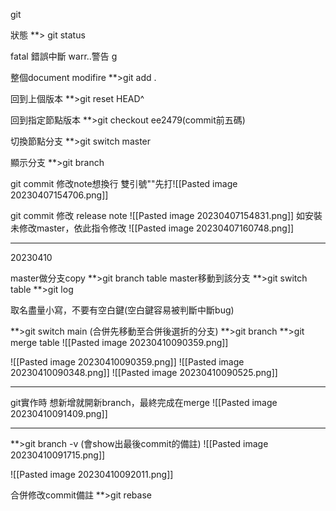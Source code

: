 git
 
狀態 **> git status

fatal 錯誤中斷
warr..警告
g


整個document modifire **>git add .

回到上個版本 **>git reset HEAD^

回到指定節點版本 **>git checkout ee2479(commit前五碼)

切換節點分支 **>git switch master

顯示分支 **>git branch

git commit 修改note想換行 雙引號""先打![[Pasted image 20230407154706.png]]

git commit 修改 release note
![[Pasted image 20230407154831.png]]
如安裝未修改master，依此指令修改
![[Pasted image 20230407160748.png]]
<hr>
20230410

master做分支copy  **>git branch table
master移動到該分支 **>git switch table
**>git log

取名盡量小寫，不要有空白鍵(空白鍵容易被判斷中斷bug)


**>git switch main
(合併先移動至合併後選折的分支)
**>git branch
**>git merge table
![[Pasted image 20230410090359.png]]

![[Pasted image 20230410090359.png]]
![[Pasted image 20230410090348.png]]
![[Pasted image 20230410090525.png]]
<hr>

git實作時 想新增就開新branch，最終完成在merge
![[Pasted image 20230410091409.png]]
<hr>

**>git branch -v
(會show出最後commit的備註)
![[Pasted image 20230410091715.png]]


![[Pasted image 20230410092011.png]]

合併修改commit備註 **>git rebase 

